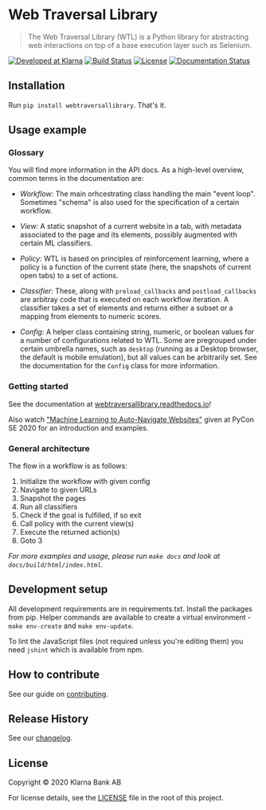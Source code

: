 # Web Traversal Library
> The Web Traversal Library (WTL) is a Python library for abstracting web interactions on top of a base execution layer such as Selenium.

[![Developed at Klarna][klarna-image]][klarna-url]
[![Build Status][ci-image]][ci-url]
[![License][license-image]][license-url]
[![Documentation Status](https://readthedocs.org/projects/webtraversallibrary/badge/?version=latest)](https://webtraversallibrary.readthedocs.io/en/latest/?badge=latest)

## Installation

Run `pip install webtraversallibrary`. That's it.

## Usage example

### Glossary
You will find more information in the API docs. As a high-level overview, common terms in the documentation are:

- *Workflow:* The main orhcestrating class handling the main "event loop". Sometimes "schema" is also used for the specification of a certain workflow.

- *View:* A static snapshot of a current website in a tab, with metadata associated to the page and its elements, possibly augmented with certain ML classifiers.

- *Policy:* WTL is based on principles of reinforcement learning, where a policy is a function of the current state (here, the snapshots of current open tabs) to a set of actions.

- *Classifier:* These, along with `preload_callbacks` and `postload_callbacks` are arbitray code that is executed on each workflow iteration. A classifier takes a set of elements and returns either a subset or a mapping from elements to numeric scores.

- *Config:* A helper class containing string, numeric, or boolean values for a number of configurations related to WTL. Some are pregrouped under certain umbrella names, such as `desktop` (running as a Desktop browser, the default is mobile emulation), but all values can be arbitrarily set. See the documentation for the `Config` class for more information.

### Getting started
See the documentation at [webtraversallibrary.readthedocs.io](https://webtraversallibrary.readthedocs.io/)!

Also watch ["Machine Learning to Auto-Navigate Websites"](https://www.youtube.com/watch?v=X0414BC6Q2I) given at PyCon SE 2020 for an introduction and examples.

### General architecture

The flow in a workflow is as follows:

1) Initialize the workflow with given config
2) Navigate to given URLs
3) Snapshot the pages
4) Run all classifiers
5) Check if the goal is fulfilled, if so exit
6) Call policy with the current view(s)
7) Execute the returned action(s)
8) Goto 3


_For more examples and usage, please run `make docs` and look at `docs/build/html/index.html`._

## Development setup

All development requirements are in requirements.txt. Install the packages from pip. Helper commands are available to create a virtual environment - `make env-create` and `make env-update`.

To lint the JavaScript files (not required unless you're editing them) you need `jshint` which is available from npm.

## How to contribute

See our guide on [contributing](.github/CONTRIBUTING.md).

## Release History

See our [changelog](CHANGELOG.md).

## License

Copyright © 2020 Klarna Bank AB

For license details, see the [LICENSE](LICENSE) file in the root of this project.


<!-- Markdown link & img dfn's -->
[ci-image]: https://img.shields.io/badge/build-passing-brightgreen?style=flat-square
[ci-url]: https://github.com/klarna-incubator/webtraversallibrary
[license-image]: https://img.shields.io/badge/license-Apache%202-blue?style=flat-square
[license-url]: http://www.apache.org/licenses/LICENSE-2.0
[klarna-image]: https://shields.io/badge/Developed%20at%20Klarna-black?logo=klarna
[klarna-url]: https://github.com/klarna-incubator
